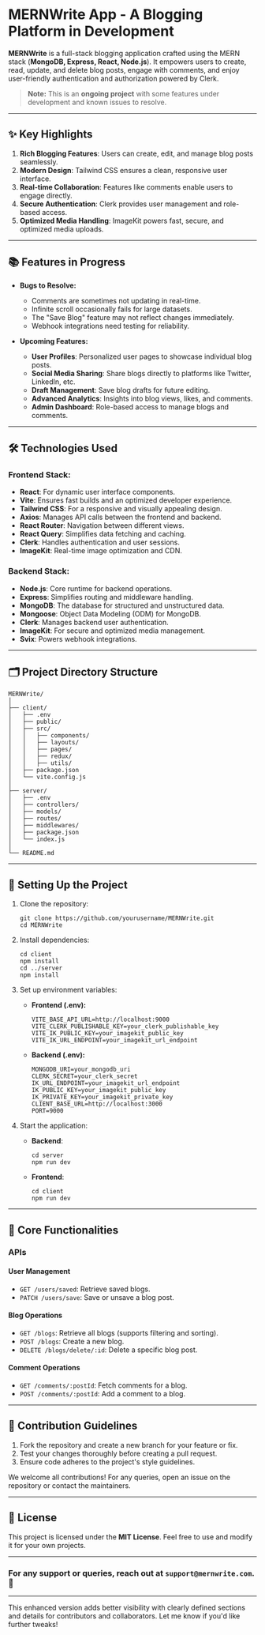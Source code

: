 # MERNWrite App - A Blogging Platform in Development

**MERNWrite** is a full-stack blogging application crafted using the MERN stack (**MongoDB, Express, React, Node.js**). It empowers users to create, read, update, and delete blog posts, engage with comments, and enjoy user-friendly authentication and authorization powered by Clerk. 

> **Note:** This is an **ongoing project** with some features under development and known issues to resolve.

---

## ✨ Key Highlights

1. **Rich Blogging Features**: Users can create, edit, and manage blog posts seamlessly.
2. **Modern Design**: Tailwind CSS ensures a clean, responsive user interface.
3. **Real-time Collaboration**: Features like comments enable users to engage directly.
4. **Secure Authentication**: Clerk provides user management and role-based access.
5. **Optimized Media Handling**: ImageKit powers fast, secure, and optimized media uploads.

---

## 📚 Features in Progress

- **Bugs to Resolve:**
  - Comments are sometimes not updating in real-time.
  - Infinite scroll occasionally fails for large datasets.
  - The "Save Blog" feature may not reflect changes immediately.
  - Webhook integrations need testing for reliability.
  
- **Upcoming Features:**
  - **User Profiles**: Personalized user pages to showcase individual blog posts.
  - **Social Media Sharing**: Share blogs directly to platforms like Twitter, LinkedIn, etc.
  - **Draft Management**: Save blog drafts for future editing.
  - **Advanced Analytics**: Insights into blog views, likes, and comments.
  - **Admin Dashboard**: Role-based access to manage blogs and comments.

---

## 🛠️ Technologies Used

### Frontend Stack:
- **React**: For dynamic user interface components.
- **Vite**: Ensures fast builds and an optimized developer experience.
- **Tailwind CSS**: For a responsive and visually appealing design.
- **Axios**: Manages API calls between the frontend and backend.
- **React Router**: Navigation between different views.
- **React Query**: Simplifies data fetching and caching.
- **Clerk**: Handles authentication and user sessions.
- **ImageKit**: Real-time image optimization and CDN.

### Backend Stack:
- **Node.js**: Core runtime for backend operations.
- **Express**: Simplifies routing and middleware handling.
- **MongoDB**: The database for structured and unstructured data.
- **Mongoose**: Object Data Modeling (ODM) for MongoDB.
- **Clerk**: Manages backend user authentication.
- **ImageKit**: For secure and optimized media management.
- **Svix**: Powers webhook integrations.

---

## 🗂️ Project Directory Structure

```
MERNWrite/
│
├── client/
│   ├── .env
│   ├── public/
│   ├── src/
│   │   ├── components/
│   │   ├── layouts/
│   │   ├── pages/
│   │   ├── redux/
│   │   ├── utils/
│   ├── package.json
│   └── vite.config.js
│
├── server/
│   ├── .env
│   ├── controllers/
│   ├── models/
│   ├── routes/
│   ├── middlewares/
│   ├── package.json
│   └── index.js
│
└── README.md
```

---

## 🚀 Setting Up the Project

1. Clone the repository:
   ```
   git clone https://github.com/yourusername/MERNWrite.git
   cd MERNWrite
   ```

2. Install dependencies:
   ```
   cd client
   npm install
   cd ../server
   npm install
   ```

3. Set up environment variables:
   - **Frontend (.env):**
     ```
     VITE_BASE_API_URL=http://localhost:9000
     VITE_CLERK_PUBLISHABLE_KEY=your_clerk_publishable_key
     VITE_IK_PUBLIC_KEY=your_imagekit_public_key
     VITE_IK_URL_ENDPOINT=your_imagekit_url_endpoint
     ```

   - **Backend (.env):**
     ```
     MONGODB_URI=your_mongodb_uri
     CLERK_SECRET=your_clerk_secret
     IK_URL_ENDPOINT=your_imagekit_url_endpoint
     IK_PUBLIC_KEY=your_imagekit_public_key
     IK_PRIVATE_KEY=your_imagekit_private_key
     CLIENT_BASE_URL=http://localhost:3000
     PORT=9000
     ```

4. Start the application:
   - **Backend**: 
     ```
     cd server
     npm run dev
     ```
   - **Frontend**:
     ```
     cd client
     npm run dev
     ```

---

## 🧰 Core Functionalities

### APIs

#### **User Management**
- `GET /users/saved`: Retrieve saved blogs.
- `PATCH /users/save`: Save or unsave a blog post.

#### **Blog Operations**
- `GET /blogs`: Retrieve all blogs (supports filtering and sorting).
- `POST /blogs`: Create a new blog.
- `DELETE /blogs/delete/:id`: Delete a specific blog post.

#### **Comment Operations**
- `GET /comments/:postId`: Fetch comments for a blog.
- `POST /comments/:postId`: Add a comment to a blog.

---

## 📝 Contribution Guidelines

1. Fork the repository and create a new branch for your feature or fix.
2. Test your changes thoroughly before creating a pull request.
3. Ensure code adheres to the project's style guidelines.

We welcome all contributions! For any queries, open an issue on the repository or contact the maintainers.

---

## 📜 License

This project is licensed under the **MIT License**. Feel free to use and modify it for your own projects.

---

### For any support or queries, reach out at `support@mernwrite.com`. 🚀

---

This enhanced version adds better visibility with clearly defined sections and details for contributors and collaborators. Let me know if you'd like further tweaks!